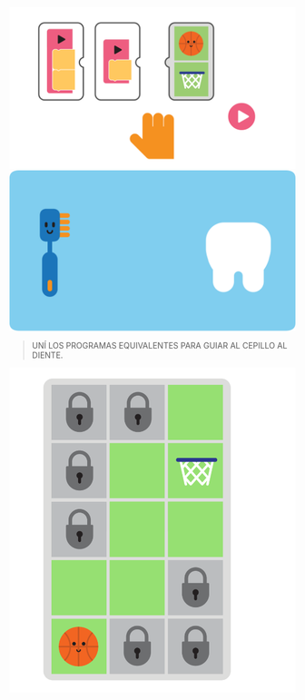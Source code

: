 <div class="mu-kindergarten-context-image-slides">
  <img src="https://raw.githubusercontent.com/MumukiProject/mumuki-guia-gobstones-primeros-programas-kinder-2/master/assets/tutorial2_12_1606331106864.svg" alt="Elegir el programa correcto para el tablero dado" class="active">
  <img src="https://raw.githubusercontent.com/MumukiProject/mumuki-guia-gobstones-primeros-programas-kinder/master/assets/escena_dientes2_1604602744600.svg" alt="El cepillo va al diente">
</div>

> UNÍ LOS PROGRAMAS EQUIVALENTES PARA GUIAR AL CEPILLO AL DIENTE.

<img src="https://raw.githubusercontent.com/MumukiProject/mumuki-guia-gobstones-repeticion-kinder-2/master/assets/match15_tab-01_1610139271577.svg" alt="match15_tab-01_1610139271577.svg" width="auto" height="auto">